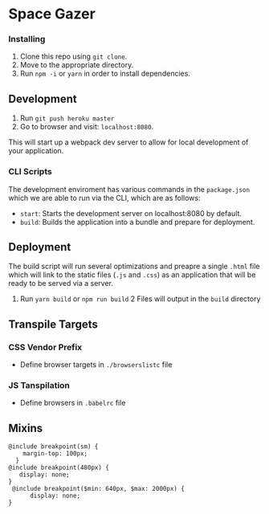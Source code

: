 # Space Gazer

### Installing

1. Clone this repo using `git clone`.
2. Move to the appropriate directory.
3. Run `npm -i` or `yarn` in order to install dependencies.<br />

## Development

1. Run `git push heroku master`
2. Go to browser and visit: `localhost:8080`.

This will start up a webpack dev server to allow for local development of your application.

### CLI Scripts
The development enviroment has various commands in the `package.json` which we are able to run via the CLI, which are as follows:

- `start`: Starts the development server on localhost:8080 by default.
- `build`: Builds the application into a bundle and prepare for deployment.

## Deployment
The build script will run several optimizations and preapre a single `.html` file which will link to the static files (`.js` and `.css`) as an application that will be ready to be served via a server.

1. Run `yarn build` or `npm run build`
2 Files will output in the `build` directory

## Transpile Targets

### CSS Vendor Prefix
- Define browser targets in `./browserslistc` file

### JS Tanspilation
- Define browsers in `.babelrc` file




## Mixins
```
@include breakpoint(sm) {
    margin-top: 100px;
  }
@include breakpoint(480px) {
   display: none;
}
 @include breakpoint($min: 640px, $max: 2000px) {
      display: none;
}
```
